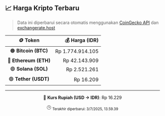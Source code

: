 

<!-- HARGA_KRIPTO -->
## 📈 Harga Kripto Terbaru

> Data ini diperbarui secara otomatis menggunakan [CoinGecko API](https://www.coingecko.com/) dan [exchangerate.host](https://exchangerate.host/)

<div align="center">

| 🪙 Token | 💰 Harga (IDR) |
|:------:|---------------:|
| 🟠 **Bitcoin (BTC)**   | Rp 1.774.914.105 |
| 🔵 **Ethereum (ETH)**  | Rp 42.143.909 |
| 🟣 **Solana (SOL)**    | Rp 2.521.261 |
| 🟢 **Tether (USDT)**   | Rp 16.209 |

---

💱 **Kurs Rupiah (USD → IDR)**: Rp 16.229

🕒 <sub>Terakhir diperbarui: 3/7/2025, 13.59.39</sub>

</div>
<!-- /HARGA_KRIPTO -->